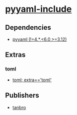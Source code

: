 # [pyyaml-include](https://pypi.org/project/pyyaml-include)

## Dependencies
- [pyyaml (!=4.*,<6.0,>=3.12)](packages/p/pyyaml.md)


## Extras

### toml
- [toml; extra=='toml'](packages/t/toml.md)


## Publishers
- [tanbro](https://pypi.org/user/tanbro)

